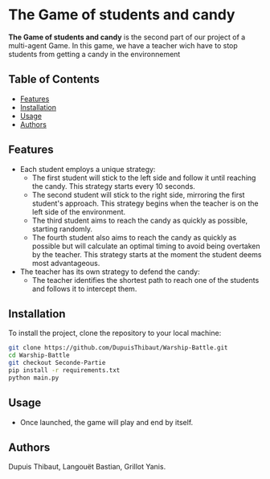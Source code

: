 # The Game of students and candy

**The Game of students and candy** is the second part of our project of a multi-agent Game. In this game, we have a teacher wich have to stop students from getting a candy in the environnement

## Table of Contents

- [Features](#features)
- [Installation](#installation)
- [Usage](#usage)
- [Authors](#authors)

## Features

- Each student employs a unique strategy:
    - The first student will stick to the left side and follow it until reaching the candy. This strategy starts every 10 seconds.
    - The second student will stick to the right side, mirroring the first student's approach. This strategy begins when the teacher is on the left side of the environment.
    - The third student aims to reach the candy as quickly as possible, starting randomly.
    - The fourth student also aims to reach the candy as quickly as possible but will calculate an optimal timing to avoid being overtaken by the teacher. This strategy starts at the moment the student deems most advantageous.
- The teacher has its own strategy to defend the candy:
    - The teacher identifies the shortest path to reach one of the students and follows it to intercept them.

## Installation

To install the project, clone the repository to your local machine:

```bash
git clone https://github.com/DupuisThibaut/Warship-Battle.git
cd Warship-Battle
git checkout Seconde-Partie
pip install -r requirements.txt
python main.py
```

## Usage

- Once launched, the game will play and end by itself.


## Authors 
Dupuis Thibaut, Langouët Bastian, Grillot Yanis.



